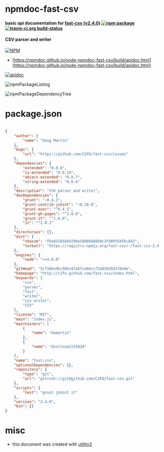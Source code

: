 # npmdoc-fast-csv

#### basic api documentation for  [fast-csv (v2.4.0)](http://c2fo.github.com/fast-csv/index.html)  [![npm package](https://img.shields.io/npm/v/npmdoc-fast-csv.svg?style=flat-square)](https://www.npmjs.org/package/npmdoc-fast-csv) [![travis-ci.org build-status](https://api.travis-ci.org/npmdoc/node-npmdoc-fast-csv.svg)](https://travis-ci.org/npmdoc/node-npmdoc-fast-csv)

#### CSV parser and writer

[![NPM](https://nodei.co/npm/fast-csv.png?downloads=true&downloadRank=true&stars=true)](https://www.npmjs.com/package/fast-csv)

- [https://npmdoc.github.io/node-npmdoc-fast-csv/build/apidoc.html](https://npmdoc.github.io/node-npmdoc-fast-csv/build/apidoc.html)

[![apidoc](https://npmdoc.github.io/node-npmdoc-fast-csv/build/screenCapture.buildCi.browser.%252Ftmp%252Fbuild%252Fapidoc.html.png)](https://npmdoc.github.io/node-npmdoc-fast-csv/build/apidoc.html)

![npmPackageListing](https://npmdoc.github.io/node-npmdoc-fast-csv/build/screenCapture.npmPackageListing.svg)

![npmPackageDependencyTree](https://npmdoc.github.io/node-npmdoc-fast-csv/build/screenCapture.npmPackageDependencyTree.svg)



# package.json

```json

{
    "author": {
        "name": "Doug Martin"
    },
    "bugs": {
        "url": "https://github.com/C2FO/fast-csv/issues"
    },
    "dependencies": {
        "extended": "0.0.6",
        "is-extended": "0.0.10",
        "object-extended": "0.0.7",
        "string-extended": "0.0.8"
    },
    "description": "CSV parser and writer",
    "devDependencies": {
        "grunt": "~0.4.1",
        "grunt-contrib-jshint": "~0.10.0",
        "grunt-exec": "^0.4.5",
        "grunt-gh-pages": "^2.0.0",
        "grunt-it": "^1.0.0",
        "it": "^1.0.1"
    },
    "directories": {},
    "dist": {
        "shasum": "f6e93185b6d290e5808948869c3fd09f64fbc842",
        "tarball": "https://registry.npmjs.org/fast-csv/-/fast-csv-2.4.0.tgz"
    },
    "engines": {
        "node": ">=4.0.0"
    },
    "gitHead": "5cf10be9bc9dbc87abfce04ccf2a03dd5d1f8a9e",
    "homepage": "http://c2fo.github.com/fast-csv/index.html",
    "keywords": [
        "csv",
        "parser",
        "fast",
        "writer",
        "csv writer",
        "CSV"
    ],
    "license": "MIT",
    "main": "index.js",
    "maintainers": [
        {
            "name": "damartin"
        },
        {
            "name": "dustinsmith1024"
        }
    ],
    "name": "fast-csv",
    "optionalDependencies": {},
    "repository": {
        "type": "git",
        "url": "git+ssh://git@github.com/C2FO/fast-csv.git"
    },
    "scripts": {
        "test": "grunt jshint it"
    },
    "version": "2.4.0",
    "bin": {}
}
```



# misc
- this document was created with [utility2](https://github.com/kaizhu256/node-utility2)
